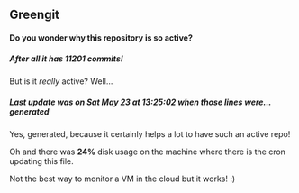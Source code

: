 ## Greengit

#### Do you wonder why this repository is so active?

##### After all it has 11201 commits!

But is it *really* active? Well...

##### Last update was on Sat May 23 at 13:25:02 when those lines were... generated

Yes, generated, because it certainly helps a lot to have such an active repo!

Oh and there was **24%** disk usage on the machine
where there is the cron updating this file.

Not the best way to monitor a VM in the cloud but it works! :)
